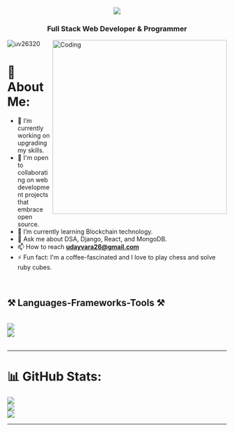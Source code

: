 <h1 align="center">
    <img src="https://readme-typing-svg.herokuapp.com/?font=Righteous&size=35&center=true&vCenter=true&width=500&height=70&duration=4000&lines=Hi+There!+👋;+I'm+Uday+Vara;" />
</h1>
<h3 align="center">Full Stack Web Developer & Programmer</h3>
<img align="right" alt="Coding" width="400" src="https://cdn.dribbble.com/users/1162077/screenshots/3848914/programmer.gif">

<p align="left"> <img src="https://komarev.com/ghpvc/?username=uv26320&label=Profile%20views&color=0e75b6&style=flat" alt="uv26320" /> </p>


# 💫 About Me:
- 🔭 I’m currently working on upgrading my skills.
- 👯 I'm open to collaborating on web development projects that embrace open source.
- 🌱 I’m currently learning Blockchain technology.
- 💬 Ask me about DSA, Django, React, and MongoDB.
- 📫 How to reach **udayvara26@gmail.com**
- ⚡ Fun fact: I'm a coffee-fascinated and I love to play chess and solve ruby cubes.

<br>

<h2 align="left">⚒️ Languages-Frameworks-Tools ⚒️</h2>
<br/>
<div align="left">
    <img src="https://skillicons.dev/icons?i=nodejs,github,python,javascript,typescript,express,firebase,mongodb,c,java" /><br>
    <img src="https://skillicons.dev/icons?i=react,r,bootstrap,mui,mysql,flask,html,css,vscode,figma,git" />
</div>

<br/>
<hr/>

# 📊 GitHub Stats:
![](https://github-readme-stats.vercel.app/api?username=UV26320&theme=react&hide_border=false&include_all_commits=false&count_private=false)<br/>
![](https://github-readme-streak-stats.herokuapp.com/?user=UV26320&theme=react&hide_border=false)<br/>
![](https://github-readme-stats.vercel.app/api/top-langs/?username=UV26320&theme=react&hide_border=false&include_all_commits=false&count_private=false&layout=compact)

<hr/>

<!-- Proudly created with GPRM ( https://gprm.itsvg.in ) -->
